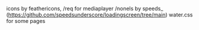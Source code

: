 icons by feathericons,
/req for mediaplayer 
/nonels by speeds_ (https://github.com/speedsunderscore/loadingscreen/tree/main)
water.css for some pages
